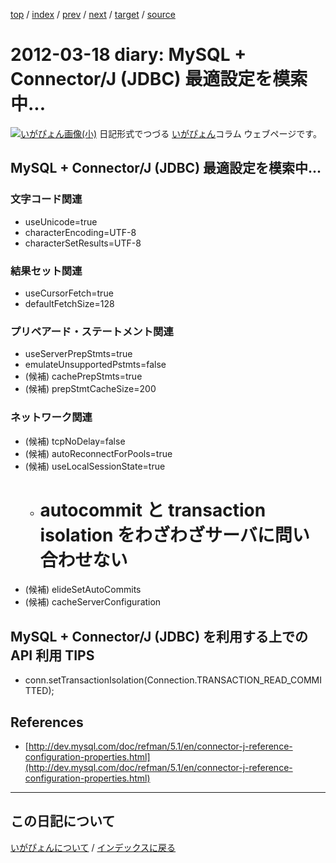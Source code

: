 [top](https://igapyon.github.io/diary/) 
 / [index](https://igapyon.github.io/diary/2012/index.html) 
 / [prev](https://igapyon.github.io/diary/2012/ig120406.html) 
 / [next](https://igapyon.github.io/diary/2012/ig120316.html) 
 / [target](https://igapyon.github.io/diary/2012/ig120318.html) 
 / [source](https://github.com/igapyon/diary/blob/gh-pages/2012/ig120318.html.src.md) 

2012-03-18 diary: MySQL + Connector/J (JDBC) 最適設定を模索中...
=====================================================================================================
[![いがぴょん画像(小)](https://igapyon.github.io/diary/images/iga200306s.jpg "いがぴょん")](https://igapyon.github.io/diary/memo/memoigapyon.html) 日記形式でつづる [いがぴょん](https://igapyon.github.io/diary/memo/memoigapyon.html)コラム ウェブページです。

## MySQL + Connector/J (JDBC) 最適設定を模索中...


### 文字コード関連


* useUnicode=true
* characterEncoding=UTF-8
* characterSetResults=UTF-8


### 結果セット関連


* useCursorFetch=true
* defaultFetchSize=128


### プリペアード・ステートメント関連


* useServerPrepStmts=true
* emulateUnsupportedPstmts=false
* (候補) cachePrepStmts=true
* (候補) prepStmtCacheSize=200


### ネットワーク関連


* (候補) tcpNoDelay=false
* (候補) autoReconnectForPools=true
* (候補) useLocalSessionState=true
  * # autocommit と transaction isolation をわざわざサーバに問い合わせない
* (候補) elideSetAutoCommits
* (候補) cacheServerConfiguration



## MySQL + Connector/J (JDBC) を利用する上での API 利用 TIPS


* conn.setTransactionIsolation(Connection.TRANSACTION_READ_COMMITTED);



## References


* [http://dev.mysql.com/doc/refman/5.1/en/connector-j-reference-configuration-properties.html](http://dev.mysql.com/doc/refman/5.1/en/connector-j-reference-configuration-properties.html)



----------------------------------------------------------------------------------------------------

## この日記について
[いがぴょんについて](https://igapyon.github.io/diary/memo/memoigapyon.html) / [インデックスに戻る](https://igapyon.github.io/diary/idxall.html)
